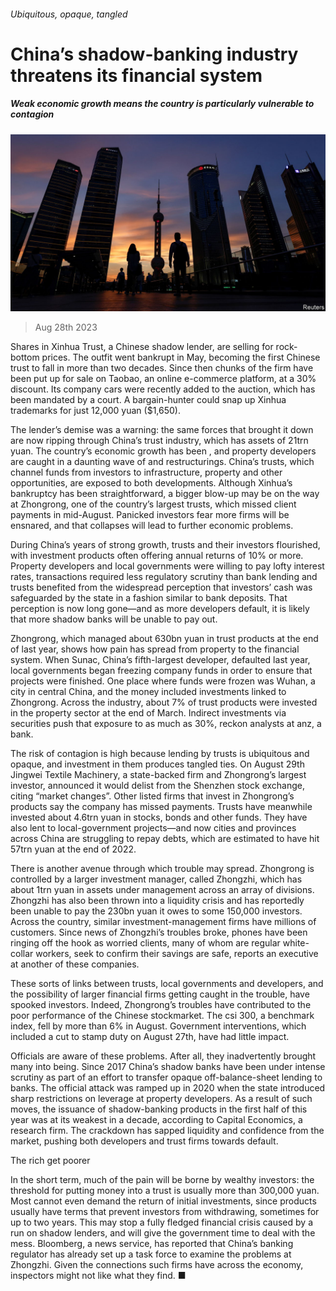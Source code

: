 ###### Ubiquitous, opaque, tangled

# China’s shadow-banking industry threatens its financial system 

##### Weak economic growth means the country is particularly vulnerable to contagion 

![image](images/20230902_FNP007.jpg) 

> Aug 28th 2023 

Shares in Xinhua Trust, a Chinese shadow lender, are selling for rock-bottom prices. The outfit went bankrupt in May, becoming the first Chinese trust to fall in more than two decades. Since then chunks of the firm have been put up for sale on Taobao, an online e-commerce platform, at a 30% discount. Its company cars were recently added to the auction, which has been mandated by a court. A bargain-hunter could snap up Xinhua trademarks for just 12,000 yuan ($1,650). 

The lender’s demise was a warning: the same forces that brought it down are now ripping through China’s trust industry, which has assets of 21trn yuan. The country’s economic growth has been , and property developers are caught in a daunting wave of  and restructurings. China’s trusts, which channel funds from investors to infrastructure, property and other opportunities, are exposed to both developments. Although Xinhua’s bankruptcy has been straightforward, a bigger blow-up may be on the way at Zhongrong, one of the country’s largest trusts, which missed client payments in mid-August. Panicked investors fear more firms will be ensnared, and that collapses will lead to further economic problems.

During China’s years of strong growth, trusts and their investors flourished, with investment products often offering annual returns of 10% or more. Property developers and local governments were willing to pay lofty interest rates, transactions required less regulatory scrutiny than bank lending and trusts benefited from the widespread perception that investors’ cash was safeguarded by the state in a fashion similar to bank deposits. That perception is now long gone—and as more developers default, it is likely that more shadow banks will be unable to pay out. 

Zhongrong, which managed about 630bn yuan in trust products at the end of last year, shows how pain has spread from property to the financial system. When Sunac, China’s fifth-largest developer, defaulted last year, local governments began freezing company funds in order to ensure that projects were finished. One place where funds were frozen was Wuhan, a city in central China, and the money included investments linked to Zhongrong. Across the industry, about 7% of trust products were invested in the property sector at the end of March. Indirect investments via securities push that exposure to as much as 30%, reckon analysts at anz, a bank. 

The risk of contagion is high because lending by trusts is ubiquitous and opaque, and investment in them produces tangled ties. On August 29th Jingwei Textile Machinery, a state-backed firm and Zhongrong’s largest investor, announced it would delist from the Shenzhen stock exchange, citing “market changes”. Other listed firms that invest in Zhongrong’s products say the company has missed payments. Trusts have meanwhile invested about 4.6trn yuan in stocks, bonds and other funds. They have also lent to local-government projects—and now cities and provinces across China are struggling to repay debts, which are estimated to have hit 57trn yuan at the end of 2022. 

There is another avenue through which trouble may spread. Zhongrong is controlled by a larger investment manager, called Zhongzhi, which has about 1trn yuan in assets under management across an array of divisions. Zhongzhi has also been thrown into a liquidity crisis and has reportedly been unable to pay the 230bn yuan it owes to some 150,000 investors. Across the country, similar investment-management firms have millions of customers. Since news of Zhongzhi’s troubles broke, phones have been ringing off the hook as worried clients, many of whom are regular white-collar workers, seek to confirm their savings are safe, reports an executive at another of these companies.

These sorts of links between trusts, local governments and developers, and the possibility of larger financial firms getting caught in the trouble, have spooked investors. Indeed, Zhongrong’s troubles have contributed to the poor performance of the Chinese stockmarket. The csi 300, a benchmark index, fell by more than 6% in August. Government interventions, which included a cut to stamp duty on August 27th, have had little impact.

Officials are aware of these problems. After all, they inadvertently brought many into being. Since 2017 China’s shadow banks have been under intense scrutiny as part of an effort to transfer opaque off-balance-sheet lending to banks. The official attack was ramped up in 2020 when the state introduced sharp restrictions on leverage at property developers. As a result of such moves, the issuance of shadow-banking products in the first half of this year was at its weakest in a decade, according to Capital Economics, a research firm. The crackdown has sapped liquidity and confidence from the market, pushing both developers and trust firms towards default.

The rich get poorer

In the short term, much of the pain will be borne by wealthy investors: the threshold for putting money into a trust is usually more than 300,000 yuan. Most cannot even demand the return of initial investments, since products usually have terms that prevent investors from withdrawing, sometimes for up to two years. This may stop a fully fledged financial crisis caused by a run on shadow lenders, and will give the government time to deal with the mess. Bloomberg, a news service, has reported that China’s banking regulator has already set up a task force to examine the problems at Zhongzhi. Given the connections such firms have across the economy, inspectors might not like what they find. ■


